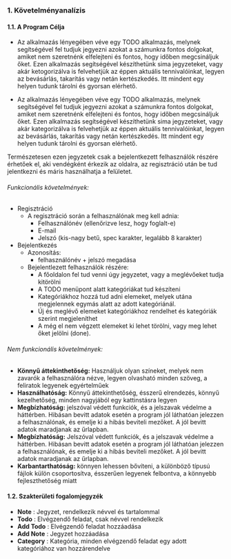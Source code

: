 ### 1. Követelményanalízis
#### 1.1. A Program Célja
  
 - Az alkalmazás lényegében véve egy TODO alkalmazás, melynek segítségével fel tudjuk jegyezni azokat a számunkra fontos dolgokat, amiket nem szeretnénk elfelejteni és fontos, hogy időben megcsináljuk őket. Ezen alkalmazás segítségével készíthetünk sima jegyzeteket, vagy akár ketogorizálva is felvehetjük az éppen aktuális tennivalóinkat, legyen az bevásárlás, takarítás vagy netán kertészkedés. Itt mindent egy helyen tudunk tárolni és gyorsan elérhető.
 + Az alkalmazás lényegében véve egy TODO alkalmazás, melynek segítségével fel tudjuk jegyezni azokat a számunkra fontos dolgokat, amiket nem szeretnénk elfelejteni és fontos, hogy időben megcsináljuk őket. Ezen alkalmazás segítségével készíthetünk sima jegyzeteket, vagy akár kategorizálva is felvehetjük az éppen aktuális tennivalóinkat, legyen az bevásárlás, takarítás vagy netán kertészkedés. Itt mindent egy helyen tudunk tárolni és gyorsan elérhető.
  
  Természetesen ezen jegyzetek csak a bejelentkezett felhasználók részére érhetőek el, aki vendégként érkezik az oldalra, az regisztráció után be tud jelentkezni és máris használhatja a felületet.
###### Funkcionális követelmények:
 + Regisztráció
   + A regisztráció során a felhasználónak meg kell adnia:
     + Felhasználónév (ellenőrizve lesz, hogy foglalt-e)
     + E-mail
     + Jelszó (kis-nagy betű, spec karakter, legalább 8 karakter)
 + Bejelentkezés
   + Azonosítás:
     + felhasználónév + jelszó megadása
   + Bejelentlezett felhasználók részére:
      + A főoldalon fel tud venni úgy jegyzetet, vagy a meglévőeket tudja kitörölni
      + A TODO menüpont alatt kategóriákat tud készíteni
      + Kategóriákhoz hozzá tud adni elemeket, melyek utána megjelennek egymás alatt az adott kategóriánál.
      + Új és meglévő elemeket kategóriákhoz rendelhet és kategóriák szerint megjeleníthet
      + A még el nem végzett elemeket ki lehet törölni, vagy meg lehet őket jelölni (done).
    
###### Nem funkcionális követelmények:
  + **Könnyű áttekinthetőség:** Használjuk olyan színeket, melyek nem zavarók a felhasználóra nézve, legyen olvasható minden szöveg, a feliratok legyenek egyértelműek
  + **Használhatóság:** Könnyű áttekinthetőség, ésszerű elrendezés, könnyű kezelhetőség, minden nagyjából egy kattinstásra legyen
  + **Megbízhatóság:** jelszóval védett funkciók, és a jelszavak védelme a háttérben. Hibásan bevitt adatok esetén a program jól láthatóan jelezzen a felhasználónak, és emelje ki a hibás beviteli mezőket. A jól bevitt adatok maradjanak az űrlapban.
  + **Megbízhatóság:** Jelszóval védett funkciók, és a jelszavak védelme a háttérben. Hibásan bevitt adatok esetén a program jól láthatóan jelezzen a felhasználónak, és emelje ki a hibás beviteli mezőket. A jól bevitt adatok maradjanak az űrlapban.
  + **Karbantarthatóság:** könnyen lehessen bővíteni, a különböző típusú fájlok külön csoportosítva, ésszerűen legyenek felbontva, a könnyebb fejleszthetőség miatt
  
#### 1.2. Szakterületi fogalomjegyzék
  + **Note** : Jegyzet, rendelkezik névvel és tartalommal
  + **Todo** : Elvégzendő feladat, csak névvel rendelkezik
  + **Add Todo** : Elvégzendő feladat hozzáadása
  + **Add Note** : Jegyzet hozzáadása
  + **Category** : Kategória, minden elvégzendő feladat egy adott kategóriához van hozzárendelve
